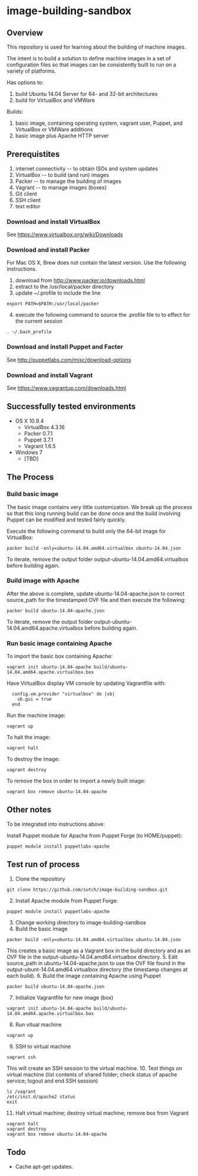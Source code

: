 image-building-sandbox
======================

Overview
--------

This repository is used for learning about the building of machine images.

The intent is to build a solution to define machine images in a set of configuration files so that images can be consistently built to run on a variety of platforms.

Has options to:
  1. build Ubuntu 14.04 Server for 64- and 32-bit architectures
  2. build for VirtualBox and VMWare

Builds:
  1. basic image, containing operating system, vagrant user, Puppet, and VirtualBox or VMWare additions
  2. basic image plus Apache HTTP server


Prerequistites
--------------

  1. internet connectivity -- to obtain ISOs and system updates
  2. VirtualBox -- to build (and run) images
  3. Packer -- to manage the building of images
  4. Vagrant -- to manage images (boxes)
  5. Git client
  6. SSH client
  7. text editor

### Download and install VirtualBox

See https://www.virtualbox.org/wiki/Downloads

### Download and install Packer

For Mac OS X, Brew does not contain the latest version. Use the following instructions.

  1. download from http://www.packer.io/downloads.html
  2. extract to the /usr/local/packer directory
  3. update ~/.profile to include the line
```
export PATH=$PATH:/usr/local/packer
```
  4. execute the following command to source the .profile file to to effect for the current session
```
. ~/.bash_profile
```

### Download and install Puppet and Facter

See http://puppetlabs.com/misc/download-options

### Download and install Vagrant

See https://www.vagrantup.com/downloads.html

Successfully tested environments
--------------------------------

  * OS X 10.9.4
    * VirtualBox 4.3.16
    * Packer 0.7.1
    * Puppet 3.7.1
    * Vagrant 1.6.5
  * Windows 7
    * [TBD]

The Process
-----------

### Build basic image 

The basic image contains very little customization.  We break up the process so that this long running build can be done once and the build involving Puppet can be modified and tested fairly quickly.

Execute the following command to build only the 64-bit image for VirtualBox:
```
packer build -only=ubuntu-14.04.amd64.virtualbox ubuntu-14.04.json
```

To iterate, remove the output folder output-ubuntu-14.04.amd64.virtualbox before building again.

### Build image with Apache

After the above is complete, update ubuntu-14.04-apache.json to correct source_path for the timestamped OVF file and then execute the following: 

```
packer build ubuntu-14.04-apache.json
```

To iterate, remove the output folder output-ubuntu-14.04.amd64.apache.virtualbox before building again.

### Run basic image containing Apache

To import the basic box containing Apache:
```
vagrant init ubuntu-14.04-apache build/ubuntu-14.04.amd64.apache.virtualbox.box
```

Have VirtualBox display VM console by updating Vagrantfile with:
```
  config.vm.provider "virtualbox" do |vb|
    vb.gui = true
  end
```

Run the machine image:
```
vagrant up
```

To halt the image:
```
vagrant halt
```

To destroy the image:
```
vagrant destroy
```

To remove the box in order to import a newly built image:
```
vagrant box remove ubuntu-14.04-apache
```

Other notes
-----------

To be integrated into instructions above:

Install Puppet module for Apache from Puppet Forge (to HOME/puppet):
```
puppet module install puppetlabs-apache
```


Test run of process
-------------------

  1. Clone the repository
```
git clone https://github.com/sutch/image-building-sandbox.git
```
  2. Install Apache module from Puppet Forge:
```
puppet module install puppetlabs-apache
```
  3. Change working directory to image-building-sandbox
  4. Build the basic image
```
packer build -only=ubuntu-14.04.amd64.virtualbox ubuntu-14.04.json
```
This creates a basic image as a Vagrant box in the build directory and as an OVF file in the output-ubuntu-14.04.amd64.virtualbox directory.
  5. Edit source_path in ubuntu-14.04-apache.json to use the OVF file found in the output-ubunt-14.04.amd64.virtualbox directory (the timestamp changes at each build).
  6. Build the image containing Apache using Puppet
```
packer build ubuntu-14.04-apache.json
```
  7. Initialize Vagrantfile for new image (box)
```
vagrant init ubuntu-14.04-apache build/ubuntu-14.04.amd64.apache.virtualbox.box  
```
  8. Run vitual machine
```
vagrant up
```
  9. SSH to virtual machine
```
vagrant ssh
```
This will create an SSH session to the virtual machine.
  10. Test things on virtual machine (list contents of shared folder; check status of apache service; logout and end SSH session)
```
ls /vagrant
/etc/init.d/apache2 status
exit
```
  11. Halt virtual machine; destroy virtual machine; remove box from Vagrant
```
vagrant halt
vagrant destroy
vagrant box remove ubuntu-14.04-apache
```

Todo
----

  * Cache apt-get updates.
